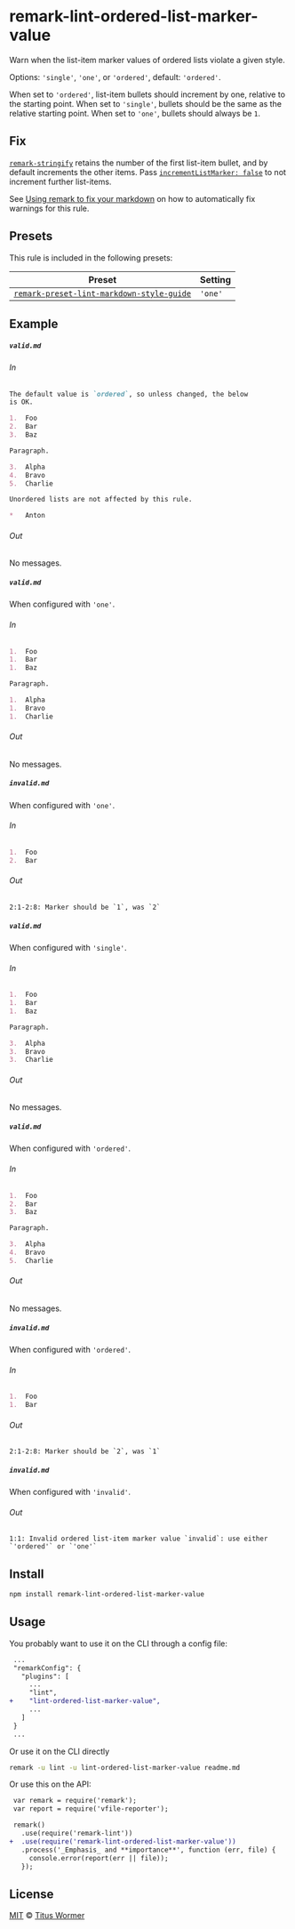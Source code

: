 <!--This file is generated-->

# remark-lint-ordered-list-marker-value

Warn when the list-item marker values of ordered lists violate a
given style.

Options: `'single'`, `'one'`, or `'ordered'`, default: `'ordered'`.

When set to `'ordered'`, list-item bullets should increment by one,
relative to the starting point.  When set to `'single'`, bullets should
be the same as the relative starting point.  When set to `'one'`, bullets
should always be `1`.

## Fix

[`remark-stringify`](https://github.com/remarkjs/remark/tree/master/packages/remark-stringify)
retains the number of the first list-item bullet, and by default
increments the other items. Pass
[`incrementListMarker: false`](https://github.com/remarkjs/remark/tree/master/packages/remark-stringify#optionsincrementlistmarker)
to not increment further list-items.

See [Using remark to fix your markdown](https://github.com/remarkjs/remark-lint#using-remark-to-fix-your-markdown)
on how to automatically fix warnings for this rule.

## Presets

This rule is included in the following presets:

| Preset | Setting |
| ------ | ------- |
| [`remark-preset-lint-markdown-style-guide`](https://github.com/remarkjs/remark-lint/tree/master/packages/remark-preset-lint-markdown-style-guide) | `'one'` |

## Example

##### `valid.md`

###### In

```markdown
The default value is `ordered`, so unless changed, the below
is OK.

1.  Foo
2.  Bar
3.  Baz

Paragraph.

3.  Alpha
4.  Bravo
5.  Charlie

Unordered lists are not affected by this rule.

*   Anton
```

###### Out

No messages.

##### `valid.md`

When configured with `'one'`.

###### In

```markdown
1.  Foo
1.  Bar
1.  Baz

Paragraph.

1.  Alpha
1.  Bravo
1.  Charlie
```

###### Out

No messages.

##### `invalid.md`

When configured with `'one'`.

###### In

```markdown
1.  Foo
2.  Bar
```

###### Out

```text
2:1-2:8: Marker should be `1`, was `2`
```

##### `valid.md`

When configured with `'single'`.

###### In

```markdown
1.  Foo
1.  Bar
1.  Baz

Paragraph.

3.  Alpha
3.  Bravo
3.  Charlie
```

###### Out

No messages.

##### `valid.md`

When configured with `'ordered'`.

###### In

```markdown
1.  Foo
2.  Bar
3.  Baz

Paragraph.

3.  Alpha
4.  Bravo
5.  Charlie
```

###### Out

No messages.

##### `invalid.md`

When configured with `'ordered'`.

###### In

```markdown
1.  Foo
1.  Bar
```

###### Out

```text
2:1-2:8: Marker should be `2`, was `1`
```

##### `invalid.md`

When configured with `'invalid'`.

###### Out

```text
1:1: Invalid ordered list-item marker value `invalid`: use either `'ordered'` or `'one'`
```

## Install

```sh
npm install remark-lint-ordered-list-marker-value
```

## Usage

You probably want to use it on the CLI through a config file:

```diff
 ...
 "remarkConfig": {
   "plugins": [
     ...
     "lint",
+    "lint-ordered-list-marker-value",
     ...
   ]
 }
 ...
```

Or use it on the CLI directly

```sh
remark -u lint -u lint-ordered-list-marker-value readme.md
```

Or use this on the API:

```diff
 var remark = require('remark');
 var report = require('vfile-reporter');

 remark()
   .use(require('remark-lint'))
+  .use(require('remark-lint-ordered-list-marker-value'))
   .process('_Emphasis_ and **importance**', function (err, file) {
     console.error(report(err || file));
   });
```

## License

[MIT](https://github.com/remarkjs/remark-lint/blob/master/LICENSE) © [Titus Wormer](http://wooorm.com)
